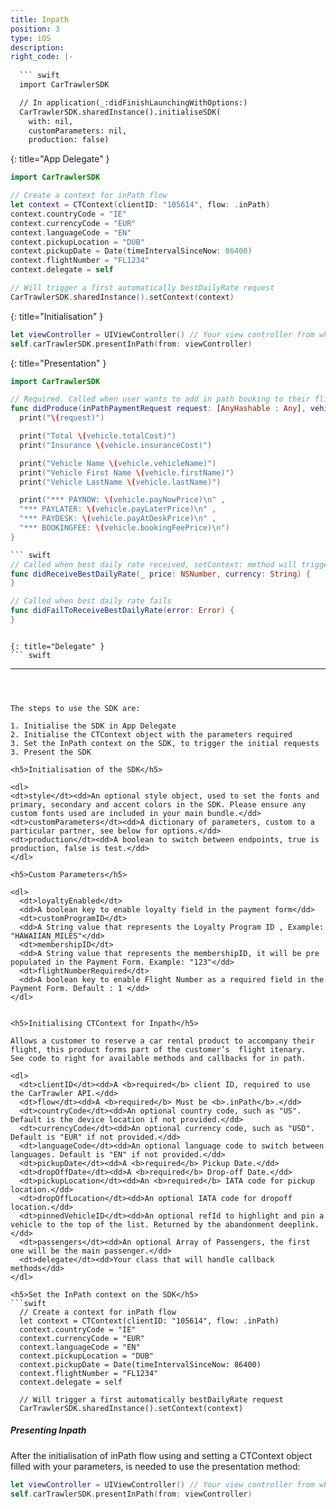 ```yaml
---
title: Inpath
position: 3
type: iOS
description:
right_code: |-
  
  ``` swift
  import CarTrawlerSDK

  // In application(_:didFinishLaunchingWithOptions:)
  CarTrawlerSDK.sharedInstance().initialiseSDK(
    with: nil,
    customParameters: nil,
    production: false)
  ```
  {: title="App Delegate" }

  ``` swift
  import CarTrawlerSDK

  // Create a context for inPath flow
  let context = CTContext(clientID: "105614", flow: .inPath)
  context.countryCode = "IE"
  context.currencyCode = "EUR"
  context.languageCode = "EN"
  context.pickupLocation = "DUB"
  context.pickupDate = Date(timeIntervalSinceNow: 86400)
  context.flightNumber = "FL1234"
  context.delegate = self

  // Will trigger a first automatically bestDailyRate request
  CarTrawlerSDK.sharedInstance().setContext(context)
  ```
  {: title="Initialisation" }

  ```swift
  let viewController = UIViewController() // Your view controller from which the SDK will be presented.
  self.carTrawlerSDK.presentInPath(from: viewController)
  ```
  {: title="Presentation" }

  ``` swift
  import CarTrawlerSDK

  // Required. Called when user wants to add in path booking to their flight booking.
  func didProduce(inPathPaymentRequest request: [AnyHashable : Any], vehicle: CTInPathVehicle) {
    print("\(request)")

    print("Total \(vehicle.totalCost)")
    print("Insurance \(vehicle.insuranceCost)")

    print("Vehicle Name \(vehicle.vehicleName)")
    print("Vehicle First Name \(vehicle.firstName)")
    print("Vehicle LastName \(vehicle.lastName)")

    print("*** PAYNOW: \(vehicle.payNowPrice)\n" ,
    "*** PAYLATER: \(vehicle.payLaterPrice)\n" ,
    "*** PAYDESK: \(vehicle.payAtDeskPrice)\n" ,
    "*** BOOKINGFEE: \(vehicle.bookingFeePrice)\n")
  }

  ``` swift
  // Called when best daily rate received, setContext: method will trigger this request automatically
  func didReceiveBestDailyRate(_ price: NSNumber, currency: String) {
  }

  // Called when best daily rate fails
  func didFailToReceiveBestDailyRate(error: Error) {
  }
  ```
  ```

  {: title="Delegate" }
  ``` swift

   ```

---
```



The steps to use the SDK are:

1. Initialise the SDK in App Delegate
2. Initialise the CTContext object with the parameters required
3. Set the InPath context on the SDK, to trigger the initial requests
3. Present the SDK

<h5>Initialisation of the SDK</h5>

<dl>
<dt>style</dt><dd>An optional style object, used to set the fonts and primary, secondary and accent colors in the SDK. Please ensure any custom fonts used are included in your main bundle.</dd>
<dt>customParameters</dt><dd>A dictionary of parameters, custom to a particular partner, see below for options.</dd>
<dt>production</dt><dd>A boolean to switch between endpoints, true is production, false is test.</dd>
</dl>

<h5>Custom Parameters</h5>

<dl>
  <dt>loyaltyEnabled</dt>
  <dd>A boolean key to enable loyalty field in the payment form</dd>
  <dt>customProgramID</dt>
  <dd>A String value that represents the Loyalty Program ID , Example: "HAWAIIAN_MILES"</dd>
  <dt>membershipID</dt>
  <dd>A String value that represents the membershipID, it will be pre populated in the Payment Form. Example: "123"</dd>
  <dt>flightNumberRequired</dt>
  <dd>A boolean key to enable Flight Number as a required field in the Payment Form. Default : 1 </dd>
</dl>


<h5>Initialising CTContext for Inpath</h5>

Allows a customer to reserve a car rental product to accompany their flight, this product forms part of the customer’s  flight itenary. 
See code to right for available methods and callbacks for in path.

<dl>
  <dt>clientID</dt><dd>A <b>required</b> client ID, required to use the CarTrawler API.</dd>
  <dt>flow</dt><dd>A <b>required</b> Must be <b>.inPath</b>.</dd>
  <dt>countryCode</dt><dd>An optional country code, such as "US". Default is the device location if not provided.</dd>
  <dt>currencyCode</dt><dd>An optional currency code, such as "USD". Default is "EUR" if not provided.</dd>
  <dt>languageCode</dt><dd>An optional language code to switch between languages. Default is "EN" if not provided.</dd>
  <dt>pickupDate</dt><dd>A <b>required</b> Pickup Date.</dd>
  <dt>dropOffDate</dt><dd>A <b>required</b> Drop-off Date.</dd>
  <dt>pickupLocation</dt><dd>An <b>required</b> IATA code for pickup location.</dd>
  <dt>dropOffLocation</dt><dd>An optional IATA code for dropoff location.</dd>
  <dt>pinnedVehicleID</dt><dd>An optional refId to highlight and pin a vehicle to the top of the list. Returned by the abandonment deeplink.</dd>
  <dt>passengers</dt><dd>An optional Array of Passengers, the first one will be the main passenger.</dd>
  <dt>delegate</dt><dd>Your class that will handle callback methods</dd>
</dl>

<h5>Set the InPath context on the SDK</h5>
```swift
  // Create a context for inPath flow
  let context = CTContext(clientID: "105614", flow: .inPath)
  context.countryCode = "IE"
  context.currencyCode = "EUR"
  context.languageCode = "EN"
  context.pickupLocation = "DUB"
  context.pickupDate = Date(timeIntervalSinceNow: 86400)
  context.flightNumber = "FL1234"
  context.delegate = self

  // Will trigger a first automatically bestDailyRate request
  CarTrawlerSDK.sharedInstance().setContext(context)
```

<h5>Presenting Inpath</h5>

After the initialisation of inPath flow using and setting a CTContext object filled with your parameters, is needed to use the presentation method:

```swift
let viewController = UIViewController() // Your view controller from which the SDK will be presented.
self.carTrawlerSDK.presentInPath(from: viewController)
```